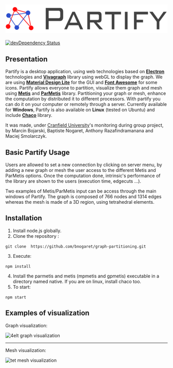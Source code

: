 ![Partify logo](/static/logo_wide.png)
-----

[![devDependency Status](https://david-dm.org/bnogaret/graph-partitioning/dev-status.svg)](https://david-dm.org/bnogaret/graph-partitioning#info=devDependencies)

## Presentation

Partify is a desktop application, using web technologies based on <strong>[Electron](http://electron.atom.io/)</strong> technologies and <strong>[Vivagraph](https://github.com/anvaka/VivaGraphJS)</strong> library using webGL to display the graph. We are using <strong>[Material Design Lite](https://www.getmdl.io/)</strong> for the GUI and <strong>[Font Awesome](https://fortawesome.github.io/Font-Awesome/icons/)</strong> for some icons. Partify allows everyone to partition, visualize them graph and mesh using <strong>[Metis](http://glaros.dtc.umn.edu/gkhome/metis/metis/overview)</strong> and <strong>[ParMetis](http://glaros.dtc.umn.edu/gkhome/metis/parmetis/overview)</strong> library. Partitioning your graph or mesh, enhance the computation by distributed it to different processors. With partify you can do it on your computer or remotely through a server. Currently available for <strong>Windows</strong>, Partify is also available on <strong>Linux</strong> (tested on Ubuntu) and include <strong>[Chaco](http://www3.cs.stonybrook.edu/~algorith/implement/chaco/implement.shtml)</strong> library.

It was made, under [Cranfield University](https://www.cranfield.ac.uk/)'s monitoring during group project, by Marcin Bojarski, Baptiste Nogaret, Anthony Razafindramanana and Maciej Smolarczyk.

## Basic Partify Usage

Users are allowed to set a new connection by clicking on server menu, by adding a new graph or mesh the user access to the different Metis and ParMetis options. Once the computation done, intrinsic's performance of the library are shown to the users (execution time, edgecuts ...).

Two examples of Metis/ParMetis input can be access through the main windows of Partify. The graph is composed of 766 nodes and 1314 edges whereas the mesh is made of a 3D region, using tetrahedral elements.

## Installation

1. Install node.js globally.
2. Clone the repository :

  ```git clone  https://github.com/bnogaret/graph-partitioning.git```

3. Execute:

  ```npm install```

4. Install the parmetis and metis (mpmetis and gpmetis) executable in a directory named native. If you are on linux, install chaco too.
5. To start:

  ```npm start```

## Examples of visualization

Graph visualization:

![4elt graph visualization](/static/example_4elt_graph.png)

-----

Mesh visualization:

![tet mesh visualization](/static/example_tet_mesh.png)
